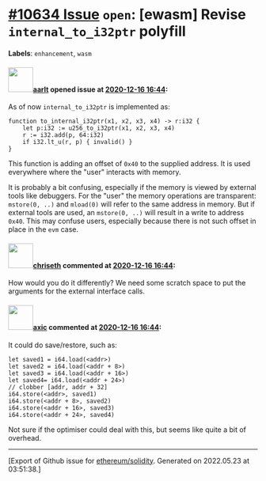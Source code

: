 # [\#10634 Issue](https://github.com/ethereum/solidity/issues/10634) `open`: [ewasm] Revise `internal_to_i32ptr` polyfill
**Labels**: `enhancement`, `wasm`


#### <img src="https://avatars.githubusercontent.com/u/5008794?u=2b1535698cd924c4fbc8a5c005f1c0e01e7de991&v=4" width="50">[aarlt](https://github.com/aarlt) opened issue at [2020-12-16 16:44](https://github.com/ethereum/solidity/issues/10634):

As of now `internal_to_i32ptr` is implemented as:
```
function to_internal_i32ptr(x1, x2, x3, x4) -> r:i32 {
	let p:i32 := u256_to_i32ptr(x1, x2, x3, x4)
	r := i32.add(p, 64:i32)
	if i32.lt_u(r, p) { invalid() }
}
```
This function is adding an offset of `0x40` to the supplied address.  It is used everywhere where the "user" interacts with memory. 

It is probably a bit confusing, especially if the memory is viewed by external tools like debuggers. For the "user" the memory operations are transparent: `mstore(0, ..)` and `mload(0)` will refer to the same address in memory. But if external tools are used, an `mstore(0, ..)` will result in a write to address `0x40`. This may confuse users, especially because there is not such offset in place in the `evm` case.

#### <img src="https://avatars.githubusercontent.com/u/9073706?v=4" width="50">[chriseth](https://github.com/chriseth) commented at [2020-12-16 16:44](https://github.com/ethereum/solidity/issues/10634#issuecomment-746701525):

How would you do it differently? We need some scratch space to put the arguments for the external interface calls.

#### <img src="https://avatars.githubusercontent.com/u/20340?v=4" width="50">[axic](https://github.com/axic) commented at [2020-12-16 16:44](https://github.com/ethereum/solidity/issues/10634#issuecomment-746832899):

It could do save/restore, such as:
```
let saved1 = i64.load(<addr>)
let saved2 = i64.load(<addr + 8>)
let saved3 = i64.load(<addr + 16>)
let saved4= i64.load(<addr + 24>)
// clobber [addr, addr + 32]
i64.store(<addr>, saved1)
i64.store(<addr + 8>, saved2)
i64.store(<addr + 16>, saved3)
i64.store(<addr + 24>, saved4)
```

Not sure if the optimiser could deal with this, but seems like quite a bit of overhead.


-------------------------------------------------------------------------------



[Export of Github issue for [ethereum/solidity](https://github.com/ethereum/solidity). Generated on 2022.05.23 at 03:51:38.]
